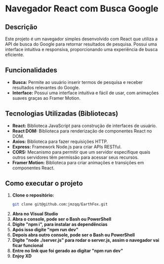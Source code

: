 # Navegador React com Busca Google

## Descrição
Este projeto é um navegador simples desenvolvido com React que utiliza a API de busca do Google para retornar resultados de pesquisa. Possui uma interface intuitiva e responsiva, proporcionando uma experiência de busca eficiente.

## Funcionalidades
* **Busca:** Permite ao usuário inserir termos de pesquisa e receber resultados relevantes do Google.
* **Interface:** Possui uma interface intuitiva e fácil de usar, com animações suaves graças ao Framer Motion.

## Tecnologias Utilizadas (Bibliotecas)
* **React:** Biblioteca JavaScript para construção de interfaces de usuário.
* **React DOM:** Biblioteca para renderização de componentes React no DOM.
* **Axios:** Biblioteca para fazer requisições HTTP.
* **Express:** Framework Node.js para criar APIs RESTful.
* **CORS:** Mecanismo para permitir que um servidor especifique quais outros servidores têm permissão para acessar seus recursos.
* **Framer Motion:** Biblioteca para criar animações e transições em componentes React.

## Como executar o projeto
1. **Clone o repositório:**
   ```bash
   git clone git@github.com:jmzqq/EarthFox.git
2. **Abra no Visual Studio**
3. **Abra o console, pode ser o Bash ou PowerShell**
4. **Digite "npm i", para instalar as dependências**
5. **Após isso digite "npm run dev"**
6. **Depois abra outro console, pode ser o Bash ou PowerShell**
7. **Digite "node ./server.js" para rodar o server.js, assim o navegador vai ficar funcional**
8. **Entre no link que foi gerado ao digitar "npm run dev"**
9. **Enjoy XD**
